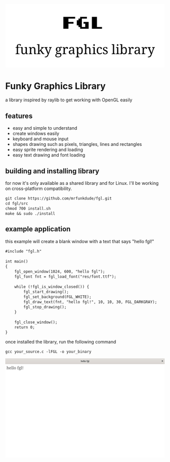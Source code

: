 ![](./resources/logo.png)

# Funky Graphics Library
a library inspired by raylib to get working with OpenGL easily

## features
- easy and simple to understand
- create windows easily
- keyboard and mouse input
- shapes drawing such as pixels, triangles, lines and rectangles
- easy sprite rendering and loading
- easy text drawing and font loading

## building and installing library
for now it's only available as a shared library and for Linux. I'll be working on cross-platform compatibility.
```
git clone https://github.com/mrfunkdude/fgl.git
cd fgl/src
chmod 700 install.sh
make && sudo ./install
```

## example application
this example will create a blank window with a text that says "hello fgl!"
```
#include "fgl.h"

int main()
{
    fgl_open_window(1024, 600, "hello fgl");
    fgl_font fnt = fgl_load_font("res/font.ttf");

    while (!fgl_is_window_closed()) {
        fgl_start_drawing();
        fgl_set_background(FGL_WHITE);
        fgl_draw_text(fnt, "hello fgl!", 10, 10, 30, FGL_DARKGRAY);
        fgl_stop_drawing();
    }

    fgl_close_window();
    return 0;
}
```
once installed the library, run the following command
```
gcc your_source.c -lFGL -o your_binary
```
![](./resources/demo.png)
